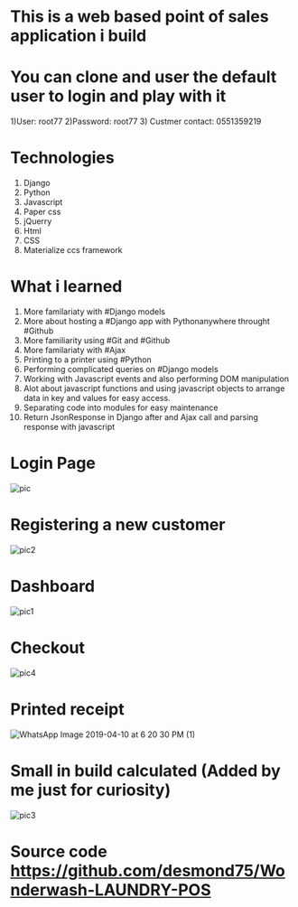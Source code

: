 # This is a web based point of sales application i build
# You can clone and user the default user to login and play with it 
1)User: root77
2)Password: root77
3) Custmer contact: 0551359219

# Technologies
 1) Django 
 2) Python 
 3) Javascript 
 4) Paper css
 5) jQuerry 
 6) Html 
 7) CSS 
 8) Materialize ccs framework 
 
 
 # What i learned 
 1) More familariaty with #Django models
 2) More about hosting a #Django app with Pythonanywhere throught #Github
 3) More familiarity using #Git and #Github 
 4) More familariaty with #Ajax 
 5) Printing to a printer using #Python 
 6) Performing complicated queries on #Django models
 7) Working with Javascript events and also performing DOM manipulation 
 8) Alot about javascript functions and using javascript objects to arrange data in key and values for easy access.
 9) Separating code into modules for easy maintenance 
 10) Return JsonResponse in Django after and Ajax call and parsing response with javascript 
 
 
 # Login Page 
 ![pic](https://user-images.githubusercontent.com/27916806/55960629-3d901c00-5c7e-11e9-8cb2-333abac9858e.PNG)
  # Registering a new customer 
![pic2](https://user-images.githubusercontent.com/27916806/56082020-cfd22480-5e24-11e9-9777-88d5601a3d23.PNG)
 # Dashboard
![pic1](https://user-images.githubusercontent.com/27916806/56082015-c779e980-5e24-11e9-991a-3c266622154c.PNG)
 # Checkout
 ![pic4](https://user-images.githubusercontent.com/27916806/56082026-d5c80580-5e24-11e9-8ec5-f5c1159af07e.PNG)
 # Printed receipt  
![WhatsApp Image 2019-04-10 at 6 20 30 PM (1)](https://user-images.githubusercontent.com/27916806/55960662-4f71bf00-5c7e-11e9-8b4f-1f3160a13126.jpeg)
 # Small in build calculated (Added by me just for curiosity)
![pic3](https://user-images.githubusercontent.com/27916806/56082025-d3fe4200-5e24-11e9-83aa-557f111eb79e.PNG)

# Source code https://github.com/desmond75/Wonderwash-LAUNDRY-POS

